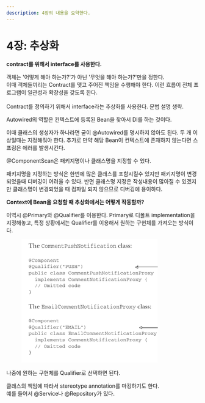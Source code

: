 ```yaml
---
description: 4장의 내용을 요약한다.
---
```


# 4장: 추상화

**contract를 위해서 interface를 사용한다.**

객체는 '어떻게 해야 하는가?'가 아닌 '무엇을 해야 하는가?'만을 정한다. \
이때 객체들끼리는 Contract를 맺고 주어진 책임을 수행해야 한다. 이런 흐름이 전체 프로그램이 일관성과 확장성을 갖도록 한다.\
\
Contract를 정의하기 위해서 interface라는 추상화를 사용한다. 문법 설명 생략.



Autowired의 역할은 컨텍스트에 등록된 Bean을 찾아서 DI를 하는 것이다.&#x20;

이때 클래스의 생성자가 하나라면 굳이 @Autowired를 명시하지 않아도 된다. 두 개 이상일때는 지정해줘야 한다. 추가로 만약 해당 Bean이 컨텍스트에 존재하지 않는다면 스프링은 에러를 발생시킨다.



@ComponentScan은 패키지명이나 클래스명을 지정할 수 있다.&#x20;

패키지명을 지정하는 방식은 한번에 많은 클래스를 포함시킬수 있지만 패키지명이 변경되었을때 디버깅이 어려울 수 있다. 반면 클래스명 지정은 작성내용이 많아질 수 있겠지만 클래스명이 변경되었을 때 컴파일 되지 않으므로 디버깅에 용이하다.



**Context에 Bean을 요청할 때 추상화에서는 어떻게 작동할까?**&#x20;

이역시 @Primary와 @Qualifier를 이용한다. Primary로 디폴트 implementation을 지정해놓고, 특정 상황에서는 Qualifier를 이용해서 원하는 구현체를 가져오는 방식이다.

<figure><img src="../../.gitbook/assets/image (2).png" alt=""><figcaption></figcaption></figure>

나중에 원하는 구현체를 Qualifier로 선택하면 된다.

클래스의 책임에 따라서 stereotype annotation를 마킹하기도 한다. \
예를 들어서 @Service나 @Repository가 있다.
